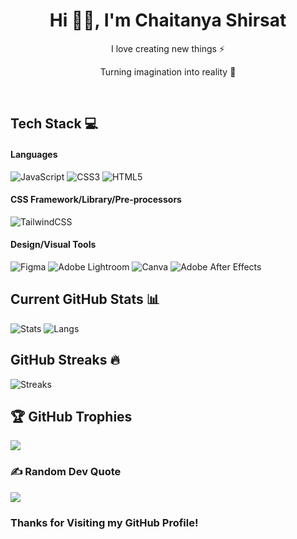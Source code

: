 <h1 align="center"> Hi 👋🏻, I'm Chaitanya Shirsat </br> 
</h1>
<p align="center">I love creating new things ⚡</p>
<p align="center">Turning imagination into reality 🚀</p>
<p align="center">
<a href="https://twitter.com/chaitanyashirsat-dev" target="_blank"><img alt="" src="https://img.shields.io/badge/Twitter-000?logo=X&logoColor=ffffff&style=for-the-badge" style="vertical-align:center" /></a>
<a href="https://linkedin.com/in/chaitanyashirsat-dev" target="_blank"><img alt="" src="https://img.shields.io/badge/LinkedIn-000?logo=linkedin&logoColor=0A66C2&style=for-the-badge" style="vertical-align:center" /></a>
<a href="https://instagram.com/chaitanya_shirsat__" target="_blank"><img alt="" src="https://img.shields.io/badge/Instagram-000?style=for-the-badge&logo=Instagram&logoColor=E4405F" style="vertical-align:center" /></a></p>

## Tech Stack 💻
#### Languages
![JavaScript](https://img.shields.io/badge/-JavaScript-000?style=for-the-badge&logo=javascript)
![CSS3](https://img.shields.io/badge/-CSS3-000?style=for-the-badge&logo=css3)
![HTML5](https://img.shields.io/badge/-HTML5-000?style=for-the-badge&logo=html5)

#### CSS Framework/Library/Pre-processors
![TailwindCSS](https://img.shields.io/badge/-TailwindCSS-000?style=for-the-badge&logo=tailwind-css)

#### Design/Visual Tools
![Figma](https://img.shields.io/badge/-Figma-000?style=for-the-badge&logo=figma)
![Adobe Lightroom](https://img.shields.io/badge/-Adobe%20Lightroom-000?style=for-the-badge&logo=adobe%20lightroom)
![Canva](https://img.shields.io/badge/-Canva-000?style=for-the-badge&logo=canva)
![Adobe After Effects](https://img.shields.io/badge/-Adobe%20After%20Effects-000?style=for-the-badge&logo=Adobe%20After%20Effects&logoColor=white)

## Current GitHub Stats 📊
![Stats](https://github-readme-stats.vercel.app/api?username=Chaitanya-Dev26&theme=synthwave&show_icons=true&hide_border=false&count_private=true)
![Langs](https://github-readme-stats.vercel.app/api/top-langs/?username=Chaitanya-Dev26&show_icons=true&hide_border=false&theme=jolly&count_private=true&include_all_commits=true&layout=compact)

## GitHub Streaks 🔥
![Streaks](http://github-readme-streak-stats.herokuapp.com?user=Chaitanya-Dev26&theme=jolly&date_format=j%20M%5B%20Y%5D)

## 🏆 GitHub Trophies
![](https://github-profile-trophy.vercel.app/?username=Shlokmonster&theme=dark&no-frame=false&no-bg=false&margin-w=4)
### ✍️ Random Dev Quote
![](https://quotes-github-readme.vercel.app/api?type=horizontal&theme=radical)

### Thanks for Visiting my GitHub Profile!
